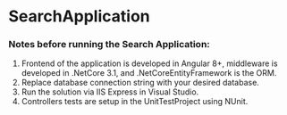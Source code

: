 # SearchApplication

### Notes before running the Search Application:

  1. Frontend of the application is developed in Angular 8+, middleware is developed in .NetCore 3.1, and .NetCoreEntityFramework is the ORM.
  2. Replace database connection string with your desired database.
  3. Run the solution via IIS Express in Visual Studio.
  3. Controllers tests are setup in the UnitTestProject using NUnit.
